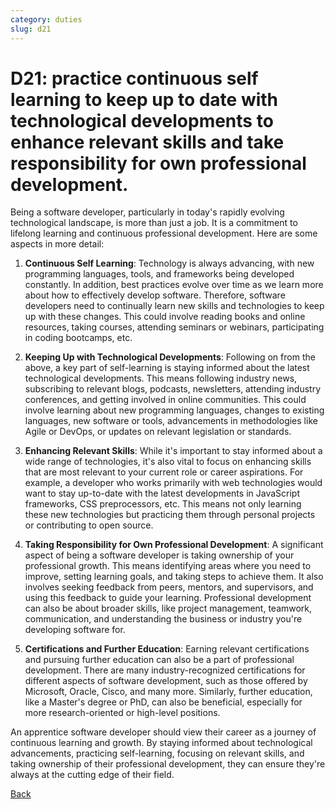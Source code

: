 ```yaml
---
category: duties
slug: d21
---
```


# D21: practice continuous self learning to keep up to date with technological developments to enhance relevant skills and take responsibility for own professional development.

Being a software developer, particularly in today's rapidly evolving technological landscape, is more than just a job. It is a commitment to lifelong learning and continuous professional development. Here are some aspects in more detail:

1. **Continuous Self Learning**: Technology is always advancing, with new programming languages, tools, and frameworks being developed constantly. In addition, best practices evolve over time as we learn more about how to effectively develop software. Therefore, software developers need to continually learn new skills and technologies to keep up with these changes. This could involve reading books and online resources, taking courses, attending seminars or webinars, participating in coding bootcamps, etc.

2. **Keeping Up with Technological Developments**: Following on from the above, a key part of self-learning is staying informed about the latest technological developments. This means following industry news, subscribing to relevant blogs, podcasts, newsletters, attending industry conferences, and getting involved in online communities. This could involve learning about new programming languages, changes to existing languages, new software or tools, advancements in methodologies like Agile or DevOps, or updates on relevant legislation or standards.

3. **Enhancing Relevant Skills**: While it's important to stay informed about a wide range of technologies, it's also vital to focus on enhancing skills that are most relevant to your current role or career aspirations. For example, a developer who works primarily with web technologies would want to stay up-to-date with the latest developments in JavaScript frameworks, CSS preprocessors, etc. This means not only learning these new technologies but practicing them through personal projects or contributing to open source.

4. **Taking Responsibility for Own Professional Development**: A significant aspect of being a software developer is taking ownership of your professional growth. This means identifying areas where you need to improve, setting learning goals, and taking steps to achieve them. It also involves seeking feedback from peers, mentors, and supervisors, and using this feedback to guide your learning. Professional development can also be about broader skills, like project management, teamwork, communication, and understanding the business or industry you're developing software for.

5. **Certifications and Further Education**: Earning relevant certifications and pursuing further education can also be a part of professional development. There are many industry-recognized certifications for different aspects of software development, such as those offered by Microsoft, Oracle, Cisco, and many more. Similarly, further education, like a Master's degree or PhD, can also be beneficial, especially for more research-oriented or high-level positions.

An apprentice software developer should view their career as a journey of continuous learning and growth. By staying informed about technological advancements, practicing self-learning, focusing on relevant skills, and taking ownership of their professional development, they can ensure they're always at the cutting edge of their field.

[Back](../README.md)

